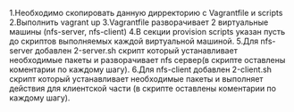 1.Необходимо скопировать данную дирректорию с Vagrantfile и scripts
2.Выполнить vagrant up
3.Vagrantfile разворачивает 2 виртуальные машины (nfs-server, nfs-client)
4.В секции provision scripts указан пусть до скриптов выполняемых каждой виртуальной машиной.
5.Для nfs-server добавлен 2-server.sh скрипт который устанавливает необходимые пакеты и разворачивает 
   nfs сервер(в скрипте оставлены коментарии по каждому шагу).
6.Для nfs-client добавлен 2-client.sh скрипт который устанавливает необходимые пакеты и выполняет действия для 
  клиентской части (в скрипте оставлены коментарии по каждому шагу).